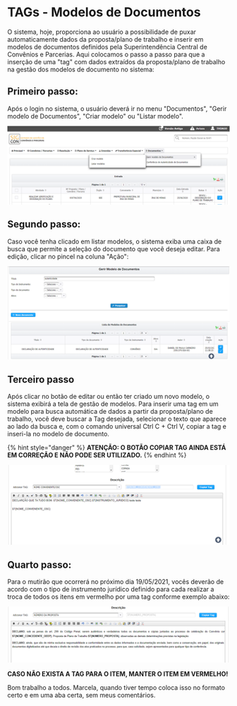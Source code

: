 # TAGs - Modelos de Documentos

O sistema, hoje, proporciona ao usuário a possibilidade de puxar automaticamente dados da proposta/plano de trabalho e inserir em modelos de documentos definidos pela Superintendência Central de Convênios e Parcerias. Aqui colocamos o passo a passo para que a inserção de uma "tag" com dados extraídos da proposta/plano de trabalho na gestão dos modelos de documento no sistema:

## Primeiro passo:

Após o login no sistema, o usuário deverá ir no menu "Documentos", "Gerir modelo de Documentos", "Criar modelo" ou "Listar modelo".

![P&#xF3;s Login](../.gitbook/assets/image%20%28453%29.png)

## Segundo passo:

Caso você tenha clicado em listar modelos, o sistema exiba uma caixa de busca que permite a seleção do documento que você deseja editar. Para edição, clicar no pincel  na coluna "Ação":

![Tela de busca de modelos de documentos](../.gitbook/assets/image%20%28455%29.png)



## Terceiro passo

Após clicar no botão de editar ou então ter criado um novo modelo, o sistema exibirá a tela de gestão de modelos. Para inserir uma tag em um modelo para busca automática de dados a partir da proposta/plano de trabalho, você deve buscar a Tag desejada, selecionar o texto que aparece ao lado da busca e, com o comando universal Ctrl C + Ctrl V, copiar a tag e inseri-la no modelo de documento.

{% hint style="danger" %}
**ATENÇÃO: O BOTÃO COPIAR TAG AINDA ESTÁ EM CORREÇÃO E NÃO PODE SER UTILIZADO.**
{% endhint %}

![Buscar e inserir tags](../.gitbook/assets/image%20%28452%29.png)

## Quarto passo:

Para o mutirão que ocorrerá no próximo dia 19/05/2021, vocês deverão de acordo com o tipo de instrumento jurídico definido para cada realizar a troca de todos os itens em vermelho por uma tag conforme exemplo abaixo:

![Bom trabalho a todos](../.gitbook/assets/image%20%28454%29.png)

**CASO NÃO EXISTA A TAG PARA O ITEM, MANTER O ITEM EM VERMELHO!**

Bom trabalho a todos. Marcela, quando tiver tempo coloca isso no formato certo e em uma aba certa, sem meus comentários.

